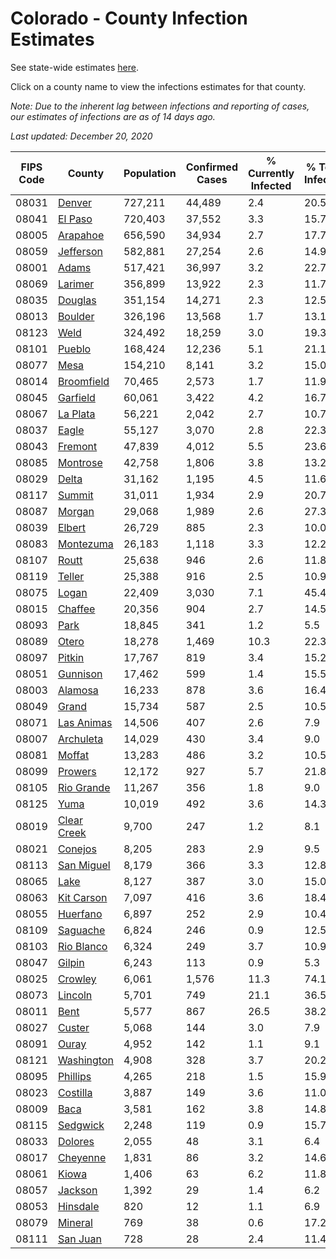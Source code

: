 # Colorado - County Infection Estimates

See state-wide estimates [here](/infections/us-co).

Click on a county name to view the infections estimates for that county.

*Note: Due to the inherent lag between infections and reporting of cases, our estimates of infections are as of 14 days ago.*

*Last updated: December 20, 2020*

|   FIPS Code |                     County |   Population |   Confirmed Cases |   % Currently Infected |   % Total Infected |
|-------------|----------------------------|--------------|-------------------|------------------------|--------------------|
|       08031 |           [Denver](denver) |      727,211 |            44,489 |                    2.4 |               20.5 |
|       08041 |         [El Paso](el-paso) |      720,403 |            37,552 |                    3.3 |               15.7 |
|       08005 |       [Arapahoe](arapahoe) |      656,590 |            34,934 |                    2.7 |               17.7 |
|       08059 |     [Jefferson](jefferson) |      582,881 |            27,254 |                    2.6 |               14.9 |
|       08001 |             [Adams](adams) |      517,421 |            36,997 |                    3.2 |               22.7 |
|       08069 |         [Larimer](larimer) |      356,899 |            13,922 |                    2.3 |               11.7 |
|       08035 |         [Douglas](douglas) |      351,154 |            14,271 |                    2.3 |               12.5 |
|       08013 |         [Boulder](boulder) |      326,196 |            13,568 |                    1.7 |               13.1 |
|       08123 |               [Weld](weld) |      324,492 |            18,259 |                    3.0 |               19.3 |
|       08101 |           [Pueblo](pueblo) |      168,424 |            12,236 |                    5.1 |               21.1 |
|       08077 |               [Mesa](mesa) |      154,210 |             8,141 |                    3.2 |               15.0 |
|       08014 |   [Broomfield](broomfield) |       70,465 |             2,573 |                    1.7 |               11.9 |
|       08045 |       [Garfield](garfield) |       60,061 |             3,422 |                    4.2 |               16.7 |
|       08067 |       [La Plata](la-plata) |       56,221 |             2,042 |                    2.7 |               10.7 |
|       08037 |             [Eagle](eagle) |       55,127 |             3,070 |                    2.8 |               22.3 |
|       08043 |         [Fremont](fremont) |       47,839 |             4,012 |                    5.5 |               23.6 |
|       08085 |       [Montrose](montrose) |       42,758 |             1,806 |                    3.8 |               13.2 |
|       08029 |             [Delta](delta) |       31,162 |             1,195 |                    4.5 |               11.6 |
|       08117 |           [Summit](summit) |       31,011 |             1,934 |                    2.9 |               20.7 |
|       08087 |           [Morgan](morgan) |       29,068 |             1,989 |                    2.6 |               27.3 |
|       08039 |           [Elbert](elbert) |       26,729 |               885 |                    2.3 |               10.0 |
|       08083 |     [Montezuma](montezuma) |       26,183 |             1,118 |                    3.3 |               12.2 |
|       08107 |             [Routt](routt) |       25,638 |               946 |                    2.6 |               11.8 |
|       08119 |           [Teller](teller) |       25,388 |               916 |                    2.5 |               10.9 |
|       08075 |             [Logan](logan) |       22,409 |             3,030 |                    7.1 |               45.4 |
|       08015 |         [Chaffee](chaffee) |       20,356 |               904 |                    2.7 |               14.5 |
|       08093 |               [Park](park) |       18,845 |               341 |                    1.2 |                5.5 |
|       08089 |             [Otero](otero) |       18,278 |             1,469 |                   10.3 |               22.3 |
|       08097 |           [Pitkin](pitkin) |       17,767 |               819 |                    3.4 |               15.2 |
|       08051 |       [Gunnison](gunnison) |       17,462 |               599 |                    1.4 |               15.5 |
|       08003 |         [Alamosa](alamosa) |       16,233 |               878 |                    3.6 |               16.4 |
|       08049 |             [Grand](grand) |       15,734 |               587 |                    2.5 |               10.5 |
|       08071 |   [Las Animas](las-animas) |       14,506 |               407 |                    2.6 |                7.9 |
|       08007 |     [Archuleta](archuleta) |       14,029 |               430 |                    3.4 |                9.0 |
|       08081 |           [Moffat](moffat) |       13,283 |               486 |                    3.2 |               10.5 |
|       08099 |         [Prowers](prowers) |       12,172 |               927 |                    5.7 |               21.8 |
|       08105 |   [Rio Grande](rio-grande) |       11,267 |               356 |                    1.8 |                9.0 |
|       08125 |               [Yuma](yuma) |       10,019 |               492 |                    3.6 |               14.3 |
|       08019 | [Clear Creek](clear-creek) |        9,700 |               247 |                    1.2 |                8.1 |
|       08021 |         [Conejos](conejos) |        8,205 |               283 |                    2.9 |                9.5 |
|       08113 |   [San Miguel](san-miguel) |        8,179 |               366 |                    3.3 |               12.8 |
|       08065 |               [Lake](lake) |        8,127 |               387 |                    3.0 |               15.0 |
|       08063 |   [Kit Carson](kit-carson) |        7,097 |               416 |                    3.6 |               18.4 |
|       08055 |       [Huerfano](huerfano) |        6,897 |               252 |                    2.9 |               10.4 |
|       08109 |       [Saguache](saguache) |        6,824 |               246 |                    0.9 |               12.5 |
|       08103 |   [Rio Blanco](rio-blanco) |        6,324 |               249 |                    3.7 |               10.9 |
|       08047 |           [Gilpin](gilpin) |        6,243 |               113 |                    0.9 |                5.3 |
|       08025 |         [Crowley](crowley) |        6,061 |             1,576 |                   11.3 |               74.1 |
|       08073 |         [Lincoln](lincoln) |        5,701 |               749 |                   21.1 |               36.5 |
|       08011 |               [Bent](bent) |        5,577 |               867 |                   26.5 |               38.2 |
|       08027 |           [Custer](custer) |        5,068 |               144 |                    3.0 |                7.9 |
|       08091 |             [Ouray](ouray) |        4,952 |               142 |                    1.1 |                9.1 |
|       08121 |   [Washington](washington) |        4,908 |               328 |                    3.7 |               20.2 |
|       08095 |       [Phillips](phillips) |        4,265 |               218 |                    1.5 |               15.9 |
|       08023 |       [Costilla](costilla) |        3,887 |               149 |                    3.6 |               11.0 |
|       08009 |               [Baca](baca) |        3,581 |               162 |                    3.8 |               14.8 |
|       08115 |       [Sedgwick](sedgwick) |        2,248 |               119 |                    0.9 |               15.7 |
|       08033 |         [Dolores](dolores) |        2,055 |                48 |                    3.1 |                6.4 |
|       08017 |       [Cheyenne](cheyenne) |        1,831 |                86 |                    3.2 |               14.6 |
|       08061 |             [Kiowa](kiowa) |        1,406 |                63 |                    6.2 |               11.8 |
|       08057 |         [Jackson](jackson) |        1,392 |                29 |                    1.4 |                6.2 |
|       08053 |       [Hinsdale](hinsdale) |          820 |                12 |                    1.1 |                6.9 |
|       08079 |         [Mineral](mineral) |          769 |                38 |                    0.6 |               17.2 |
|       08111 |       [San Juan](san-juan) |          728 |                28 |                    2.4 |               11.4 |